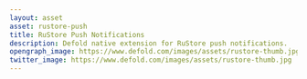```yaml
---
layout: asset
asset: rustore-push
title: RuStore Push Notifications
description: Defold native extension for RuStore push notifications.
opengraph_image: https://www.defold.com/images/assets/rustore-thumb.jpg
twitter_image: https://www.defold.com/images/assets/rustore-thumb.jpg
---
```

